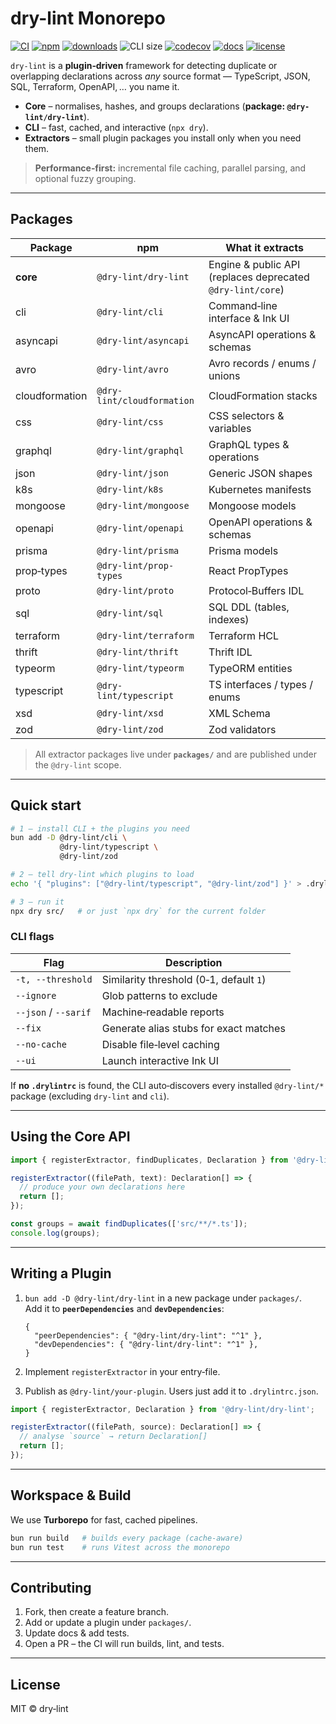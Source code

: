 # dry-lint Monorepo

[![CI](https://github.com/dry-lint/dry-lint/actions/workflows/ci.yml/badge.svg)](https://github.com/dry-lint/dry-lint/actions/workflows/ci.yml) [![npm](https://img.shields.io/npm/v/@dry-lint/cli)](https://www.npmjs.com/package/@dry-lint/cli) [![downloads](https://img.shields.io/npm/dw/@dry-lint/cli)](https://www.npmjs.com/package/@dry-lint/cli) ![CLI size](https://img.shields.io/badge/cli%20size-3.4%20kB-blue) [![codecov](https://codecov.io/gh/dry-lint/dry-lint/branch/main/graph/badge.svg)](https://codecov.io/gh/dry-lint/dry-lint) [![docs](https://img.shields.io/badge/docs-%E2%9C%93-blue)](https://dry-lint.github.io/dry-lint/) [![license](https://img.shields.io/npm/l/@dry-lint/cli)](LICENSE)

`dry-lint` is a **plugin‑driven** framework for detecting duplicate or overlapping declarations across _any_ source format — TypeScript, JSON, SQL, Terraform, OpenAPI, … you name it.

- **Core** – normalises, hashes, and groups declarations (**package: `@dry-lint/dry-lint`**).
- **CLI** – fast, cached, and interactive (`npx dry`).
- **Extractors** – small plugin packages you install only when you need them.

> **Performance‑first:** incremental file caching, parallel parsing, and optional fuzzy grouping.

---

## Packages

| Package        | npm                        | What it extracts                                           |
| -------------- | -------------------------- | ---------------------------------------------------------- |
| **core**       | `@dry-lint/dry-lint`       | Engine & public API (replaces deprecated `@dry-lint/core`) |
| cli            | `@dry-lint/cli`            | Command‑line interface & Ink UI                            |
| asyncapi       | `@dry-lint/asyncapi`       | AsyncAPI operations & schemas                              |
| avro           | `@dry-lint/avro`           | Avro records / enums / unions                              |
| cloudformation | `@dry-lint/cloudformation` | CloudFormation stacks                                      |
| css            | `@dry-lint/css`            | CSS selectors & variables                                  |
| graphql        | `@dry-lint/graphql`        | GraphQL types & operations                                 |
| json           | `@dry-lint/json`           | Generic JSON shapes                                        |
| k8s            | `@dry-lint/k8s`            | Kubernetes manifests                                       |
| mongoose       | `@dry-lint/mongoose`       | Mongoose models                                            |
| openapi        | `@dry-lint/openapi`        | OpenAPI operations & schemas                               |
| prisma         | `@dry-lint/prisma`         | Prisma models                                              |
| prop‑types     | `@dry-lint/prop-types`     | React PropTypes                                            |
| proto          | `@dry-lint/proto`          | Protocol‑Buffers IDL                                       |
| sql            | `@dry-lint/sql`            | SQL DDL (tables, indexes)                                  |
| terraform      | `@dry-lint/terraform`      | Terraform HCL                                              |
| thrift         | `@dry-lint/thrift`         | Thrift IDL                                                 |
| typeorm        | `@dry-lint/typeorm`        | TypeORM entities                                           |
| typescript     | `@dry-lint/typescript`     | TS interfaces / types / enums                              |
| xsd            | `@dry-lint/xsd`            | XML Schema                                                 |
| zod            | `@dry-lint/zod`            | Zod validators                                             |

> All extractor packages live under **`packages/`** and are published under the `@dry-lint` scope.

---

## Quick start

```bash
# 1 – install CLI + the plugins you need
bun add -D @dry-lint/cli \
           @dry-lint/typescript \
           @dry-lint/zod

# 2 – tell dry‑lint which plugins to load
echo '{ "plugins": ["@dry-lint/typescript", "@dry-lint/zod"] }' > .drylintrc.json

# 3 – run it
npx dry src/   # or just `npx dry` for the current folder
```

### CLI flags

| Flag                 | Description                             |
| -------------------- | --------------------------------------- |
| `-t, --threshold`    | Similarity threshold (0‑1, default `1`) |
| `--ignore`           | Glob patterns to exclude                |
| `--json` / `--sarif` | Machine‑readable reports                |
| `--fix`              | Generate alias stubs for exact matches  |
| `--no-cache`         | Disable file‑level caching              |
| `--ui`               | Launch interactive Ink UI               |

If **no `.drylintrc`** is found, the CLI auto‑discovers every installed `@dry-lint/*` package (excluding `dry-lint` and `cli`).

---

## Using the Core API

```ts
import { registerExtractor, findDuplicates, Declaration } from '@dry-lint/dry-lint';

registerExtractor((filePath, text): Declaration[] => {
  // produce your own declarations here
  return [];
});

const groups = await findDuplicates(['src/**/*.ts']);
console.log(groups);
```

---

## Writing a Plugin

1. `bun add -D @dry-lint/dry-lint` in a new package under `packages/`.<br> Add it to **`peerDependencies`** and **`devDependencies`**:

   ```jsonc
   {
     "peerDependencies": { "@dry-lint/dry-lint": "^1" },
     "devDependencies": { "@dry-lint/dry-lint": "^1" },
   }
   ```

2. Implement `registerExtractor` in your entry‑file.
3. Publish as `@dry-lint/your‑plugin`. Users just add it to `.drylintrc.json`.

```ts
import { registerExtractor, Declaration } from '@dry-lint/dry-lint';

registerExtractor((filePath, source): Declaration[] => {
  // analyse `source` → return Declaration[]
  return [];
});
```

---

## Workspace & Build

We use **Turborepo** for fast, cached pipelines.

```bash
bun run build   # builds every package (cache‑aware)
bun run test    # runs Vitest across the monorepo
```

---

## Contributing

1. Fork, then create a feature branch.
2. Add or update a plugin under `packages/`.
3. Update docs & add tests.
4. Open a PR – the CI will run builds, lint, and tests.

---

## License

MIT © dry‑lint
